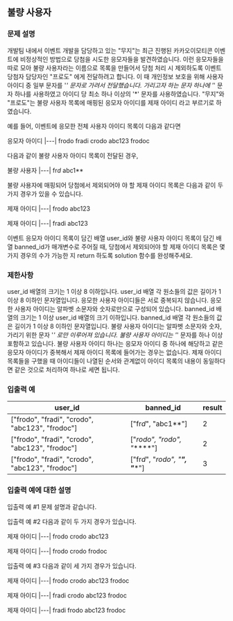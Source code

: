 ## 불량 사용자

### 문제 설명
개발팀 내에서 이벤트 개발을 담당하고 있는 "무지"는 최근 진행된 카카오이모티콘 이벤트에 비정상적인 방법으로 당첨을 시도한 응모자들을 발견하였습니다. 이런 응모자들을 따로 모아 불량 사용자라는 이름으로 목록을 만들어서 당첨 처리 시 제외하도록 이벤트 당첨자 담당자인 "프로도" 에게 전달하려고 합니다. 이 때 개인정보 보호을 위해 사용자 아이디 중 일부 문자를 '*' 문자로 가려서 전달했습니다. 가리고자 하는 문자 하나에 '*' 문자 하나를 사용하였고 아이디 당 최소 하나 이상의 '*' 문자를 사용하였습니다.
"무지"와 "프로도"는 불량 사용자 목록에 매핑된 응모자 아이디를 제재 아이디 라고 부르기로 하였습니다.

예를 들어, 이벤트에 응모한 전체 사용자 아이디 목록이 다음과 같다면

응모자 아이디
|---|
frodo
fradi
crodo
abc123
frodoc

다음과 같이 불량 사용자 아이디 목록이 전달된 경우,

불량 사용자
|---|
fr*d*
abc1**

불량 사용자에 매핑되어 당첨에서 제외되어야 야 할 제재 아이디 목록은 다음과 같이 두 가지 경우가 있을 수 있습니다.

제재 아이디
|---|
frodo
abc123

제재 아이디
|---|
fradi
abc123

이벤트 응모자 아이디 목록이 담긴 배열 user_id와 불량 사용자 아이디 목록이 담긴 배열 banned_id가 매개변수로 주어질 때, 당첨에서 제외되어야 할 제재 아이디 목록은 몇가지 경우의 수가 가능한 지 return 하도록 solution 함수를 완성해주세요.

### 제한사항
user_id 배열의 크기는 1 이상 8 이하입니다.
user_id 배열 각 원소들의 값은 길이가 1 이상 8 이하인 문자열입니다.
응모한 사용자 아이디들은 서로 중복되지 않습니다.
응모한 사용자 아이디는 알파벳 소문자와 숫자로만으로 구성되어 있습니다.
banned_id 배열의 크기는 1 이상 user_id 배열의 크기 이하입니다.
banned_id 배열 각 원소들의 값은 길이가 1 이상 8 이하인 문자열입니다.
불량 사용자 아이디는 알파벳 소문자와 숫자, 가리기 위한 문자 '*' 로만 이루어져 있습니다.
불량 사용자 아이디는 '*' 문자를 하나 이상 포함하고 있습니다.
불량 사용자 아이디 하나는 응모자 아이디 중 하나에 해당하고 같은 응모자 아이디가 중복해서 제재 아이디 목록에 들어가는 경우는 없습니다.
제재 아이디 목록들을 구했을 때 아이디들이 나열된 순서와 관계없이 아이디 목록의 내용이 동일하다면 같은 것으로 처리하여 하나로 세면 됩니다.

### 입출력 예

user_id|banned_id|result
---|---|---
["frodo", "fradi", "crodo", "abc123", "frodoc"]|["fr*d*", "abc1**"]|2
["frodo", "fradi", "crodo", "abc123", "frodoc"]|["*rodo", "*rodo", "******"]|2
["frodo", "fradi", "crodo", "abc123", "frodoc"]|["fr*d*", "*rodo", "******", "******"]|3

### 입출력 예에 대한 설명
입출력 예 #1
문제 설명과 같습니다.

입출력 예 #2
다음과 같이 두 가지 경우가 있습니다.

제재 아이디
|---|
frodo
crodo
abc123

제재 아이디
|---|
frodo
crodo
frodoc

입출력 예 #3
다음과 같이 세 가지 경우가 있습니다.

제재 아이디
|---|
frodo
crodo
abc123
frodoc

제재 아이디
|---|
fradi
crodo
abc123
frodoc

제재 아이디
|---|
fradi
frodo
abc123
frodoc